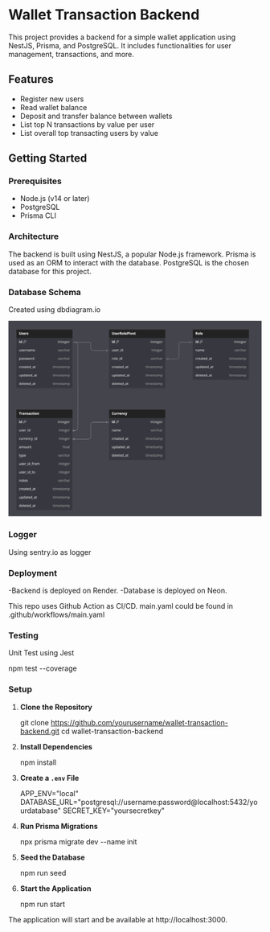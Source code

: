 # Wallet Transaction Backend

This project provides a backend for a simple wallet application using NestJS, Prisma, and PostgreSQL. It includes functionalities for user management, transactions, and more.

## Features

- Register new users
- Read wallet balance
- Deposit and transfer balance between wallets
- List top N transactions by value per user
- List overall top transacting users by value

## Getting Started

### Prerequisites

- Node.js (v14 or later)
- PostgreSQL
- Prisma CLI


### Architecture

The backend is built using NestJS, a popular Node.js framework. Prisma is used as an ORM to interact with the database. PostgreSQL is the chosen database for this project.

### Database Schema
Created using dbdiagram.io

![alt text](image.png)

### Logger
Using sentry.io as logger

### Deployment

-Backend is deployed on Render.
-Database is deployed on Neon.

This repo uses Github Action as CI/CD. main.yaml could be found in .github/workflows/main.yaml

### Testing

Unit Test using Jest
   
   npm test --coverage


### Setup

1. **Clone the Repository**

   
   git clone https://github.com/yourusername/wallet-transaction-backend.git
   cd wallet-transaction-backend
   

2. **Install Dependencies**

   
   npm install
   

3. **Create a `.env` File**

   APP_ENV="local"
   DATABASE_URL="postgresql://username:password@localhost:5432/yourdatabase"
   SECRET_KEY="yoursecretkey"

4. **Run Prisma Migrations**

   
   npx prisma migrate dev --name init
   

5. **Seed the Database**

   
   npm run seed
   

6. **Start the Application**

   
   npm run start
   

The application will start and be available at http://localhost:3000.
